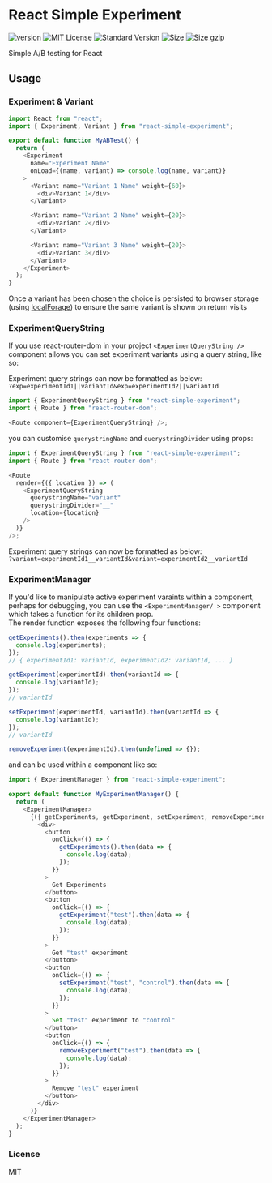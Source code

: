 # React Simple Experiment

[![version][version]](http://npm.im/react-simple-experiment)
[![MIT License][mit license]](http://opensource.org/licenses/MIT)
[![Standard Version][standard version]](https://github.com/conventional-changelog/standard-version)
[![Size][size]](https://unpkg.com/react-simple-experiment)
[![Size gzip][size gzip]](https://unpkg.com/react-simple-experiment)

Simple A/B testing for React

## Usage

### Experiment & Variant

```js
import React from "react";
import { Experiment, Variant } from "react-simple-experiment";

export default function MyABTest() {
  return (
    <Experiment
      name="Experiment Name"
      onLoad={(name, variant) => console.log(name, variant)}
    >
      <Variant name="Variant 1 Name" weight={60}>
        <div>Variant 1</div>
      </Variant>

      <Variant name="Variant 2 Name" weight={20}>
        <div>Variant 2</div>
      </Variant>

      <Variant name="Variant 3 Name" weight={20}>
        <div>Variant 3</div>
      </Variant>
    </Experiment>
  );
}
```

Once a variant has been chosen the choice is persisted to browser storage (using [localForage]) to ensure the same variant is shown on return visits

### ExperimentQueryString

If you use react-router-dom in your project `<ExperimentQueryString />` component allows you can set experimant variants using a query string, like so:

Experiment query strings can now be formatted as below:  
`?exp=experimentId1||variantId&exp=experimentId2||variantId`

```js
import { ExperimentQueryString } from "react-simple-experiment";
import { Route } from "react-router-dom";

<Route component={ExperimentQueryString} />;
```

you can customise `querystringName` and `querystringDivider` using props:

```js
import { ExperimentQueryString } from "react-simple-experiment";
import { Route } from "react-router-dom";

<Route
  render={({ location }) => (
    <ExperimentQueryString
      querystringName="variant"
      querystringDivider="__"
      location={location}
    />
  )}
/>;
```

Experiment query strings can now be formatted as below:  
`?variant=experimentId1__variantId&variant=experimentId2__variantId`

### ExperimentManager

If you'd like to manipulate active experiment varaints within a component, perhaps for debugging, you can use the `<ExperimentManager/ >` component which takes a function for its children prop.  
The render function exposes the following four functions:

```js
getExperiments().then(experiments => {
  console.log(experiments);
});
// { experimentId1: variantId, experimentId2: variantId, ... }

getExperiment(experimentId).then(variantId => {
  console.log(variantId);
});
// variantId

setExperiment(experimentId, variantId).then(variantId => {
  console.log(variantId);
});
// variantId

removeExperiment(experimentId).then(undefined => {});
```

and can be used within a component like so:

```js
import { ExperimentManager } from "react-simple-experiment";

export default function MyExperimentManager() {
  return (
    <ExperimentManager>
      {({ getExperiments, getExperiment, setExperiment, removeExperiment }) => (
        <div>
          <button
            onClick={() => {
              getExperiments().then(data => {
                console.log(data);
              });
            }}
          >
            Get Experiments
          </button>
          <button
            onClick={() => {
              getExperiment("test").then(data => {
                console.log(data);
              });
            }}
          >
            Get "test" experiment
          </button>
          <button
            onClick={() => {
              setExperiment("test", "control").then(data => {
                console.log(data);
              });
            }}
          >
            Set "test" experiment to "control"
          </button>
          <button
            onClick={() => {
              removeExperiment("test").then(data => {
                console.log(data);
              });
            }}
          >
            Remove "test" experiment
          </button>
        </div>
      )}
    </ExperimentManager>
  );
}
```

### License

MIT

[version]: https://img.shields.io/npm/v/react-simple-experiment.svg
[mit license]: https://img.shields.io/npm/l/react-simple-experiment.svg
[standard version]: https://img.shields.io/badge/release-standard%20version-brightgreen.svg
[size]: https://badges.herokuapp.com/size/npm/react-simple-experiment
[size gzip]: https://badges.herokuapp.com/size/npm/react-simple-experiment?gzip=true
[localforage]: https://github.com/localForage/localForage
